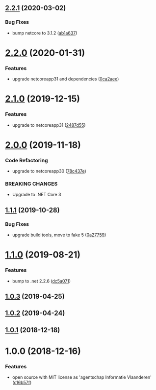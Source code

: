 ## [2.2.1](https://github.com/informatievlaanderen/logcontext-correlationid-middleware/compare/v2.2.0...v2.2.1) (2020-03-02)


### Bug Fixes

* bump netcore to 3.1.2 ([ab1a637](https://github.com/informatievlaanderen/logcontext-correlationid-middleware/commit/ab1a637391fc1887d0861a34415dc0e206728d53))

# [2.2.0](https://github.com/informatievlaanderen/logcontext-correlationid-middleware/compare/v2.1.0...v2.2.0) (2020-01-31)


### Features

* upgrade netcoreapp31 and dependencies ([0ca2aee](https://github.com/informatievlaanderen/logcontext-correlationid-middleware/commit/0ca2aee5e9e43d048d039d68f4094784b86a218a))

# [2.1.0](https://github.com/informatievlaanderen/logcontext-correlationid-middleware/compare/v2.0.0...v2.1.0) (2019-12-15)


### Features

* upgrade to netcoreapp31 ([2487d55](https://github.com/informatievlaanderen/logcontext-correlationid-middleware/commit/2487d5555d9b693275cf24d55d76e72c766bc155))

# [2.0.0](https://github.com/informatievlaanderen/logcontext-correlationid-middleware/compare/v1.1.1...v2.0.0) (2019-11-18)


### Code Refactoring

* upgrade to netcoreapp30 ([78c437e](https://github.com/informatievlaanderen/logcontext-correlationid-middleware/commit/78c437e))


### BREAKING CHANGES

* Upgrade to .NET Core 3

## [1.1.1](https://github.com/informatievlaanderen/logcontext-correlationid-middleware/compare/v1.1.0...v1.1.1) (2019-10-28)


### Bug Fixes

* upgrade build tools, move to fake 5 ([0a27759](https://github.com/informatievlaanderen/logcontext-correlationid-middleware/commit/0a27759))

# [1.1.0](https://github.com/informatievlaanderen/logcontext-correlationid-middleware/compare/v1.0.3...v1.1.0) (2019-08-21)


### Features

* bump to .net 2.2.6 ([dc5a071](https://github.com/informatievlaanderen/logcontext-correlationid-middleware/commit/dc5a071))

## [1.0.3](https://github.com/informatievlaanderen/logcontext-correlationid-middleware/compare/v1.0.2...v1.0.3) (2019-04-25)

## [1.0.2](https://github.com/informatievlaanderen/logcontext-correlationid-middleware/compare/v1.0.1...v1.0.2) (2019-04-24)

## [1.0.1](https://github.com/informatievlaanderen/logcontext-correlationid-middleware/compare/v1.0.0...v1.0.1) (2018-12-18)

# 1.0.0 (2018-12-16)


### Features

* open source with MIT license as 'agentschap Informatie Vlaanderen' ([c16b57f](https://github.com/informatievlaanderen/logcontext-correlationid-middleware/commit/c16b57f))
